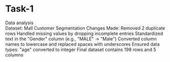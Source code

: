 # Task-1
Data analysis <br>
Dataset: Mall Customer Segmentation
Changes Made:
Removed 2 duplicate rows
Handled missing values by dropping incomplete entries
Standardized text in the "Gender" column (e.g., "MALE" → "Male")
Converted column names to lowercase and replaced spaces with underscores
Ensured data types: "age" converted to integer
Final dataset contains 198 rows and 5 columns
